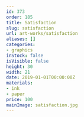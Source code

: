 ```yaml
---
id: 373
order: 185
title: Satisfaction
slug: satisfaction
url: art-works/satisfaction
aliases: []
categories:
- graphics
inStock: false
isVisible: false
height: 30
width: 21
date: 2019-01-01T00:00:00Z
materials:
- ink
- paper
price: 100
mainImage: satisfaction.jpg
---
```

